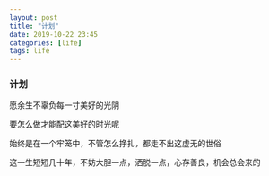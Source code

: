 ```yaml
---
layout: post
title: "计划"
date: 2019-10-22 23:45
categories: [life]
tags: life
---
```


### 计划

愿余生不辜负每一寸美好的光阴

要怎么做才能配这美好的时光呢

始终是在一个牢笼中，不管怎么挣扎，都走不出这虚无的世俗

这一生短短几十年，不妨大胆一点，洒脱一点，心存善良，机会总会来的
